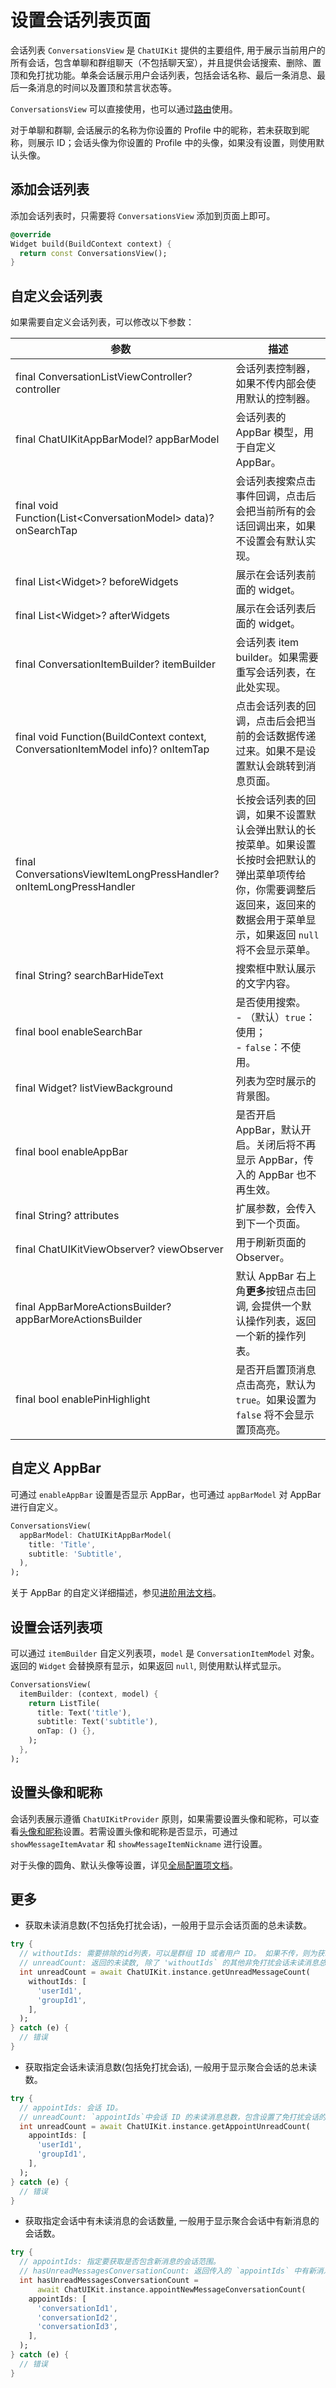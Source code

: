 # 设置会话列表页面

<Toc />

会话列表 `ConversationsView` 是 `ChatUIKit` 提供的主要组件, 用于展示当前用户的所有会话，包含单聊和群组聊天（不包括聊天室），并且提供会话搜索、删除、置顶和免打扰功能。单条会话展示用户会话列表，包括会话名称、最后一条消息、最后一条消息的时间以及置顶和禁言状态等。

`ConversationsView` 可以直接使用，也可以通过[路由](chatuikit_advancedusage.html#路由的使用)使用。

对于单聊和群聊, 会话展示的名称为你设置的 Profile 中的昵称，若未获取到昵称，则展示 ID；会话头像为你设置的 Profile 中的头像，如果没有设置，则使用默认头像。

<ImageGallery>
  <ImageItem src="/images/uikit/chatuikit/flutter/custom_conversation_list.png" title="会话列表" />
</ImageGallery>

## 添加会话列表

添加会话列表时，只需要将 `ConversationsView` 添加到页面上即可。

```dart
@override
Widget build(BuildContext context) {
  return const ConversationsView();
}
```

## 自定义会话列表

如果需要自定义会话列表，可以修改以下参数：

| 参数 | 描述 |
|---|---|
| final ConversationListViewController? controller | 会话列表控制器， 如果不传内部会使用默认的控制器。|
| final ChatUIKitAppBarModel? appBarModel | 会话列表的 AppBar 模型，用于自定义 AppBar。| 
| final void Function(List&lt;ConversationModel&gt; data)? onSearchTap | 会话列表搜索点击事件回调，点击后会把当前所有的会话回调出来，如果不设置会有默认实现。|
| final List&lt;Widget&gt;? beforeWidgets | 展示在会话列表前面的 widget。|
| final List&lt;Widget&gt;? afterWidgets | 展示在会话列表后面的 widget。|
| final ConversationItemBuilder? itemBuilder | 会话列表 item builder。如果需要重写会话列表，在此处实现。|
| final void Function(BuildContext context, ConversationItemModel info)? onItemTap | 点击会话列表的回调，点击后会把当前的会话数据传递过来。如果不是设置默认会跳转到消息页面。| 
| final ConversationsViewItemLongPressHandler? onItemLongPressHandler | 长按会话列表的回调，如果不设置默认会弹出默认的长按菜单。如果设置长按时会把默认的弹出菜单项传给你，你需要调整后返回来，返回来的数据会用于菜单显示，如果返回 `null` 将不会显示菜单。 |
| final String? searchBarHideText | 搜索框中默认展示的文字内容。|
| final bool enableSearchBar | 是否使用搜索。<br/> - （默认）`true`：使用；<br/> - `false`：不使用。|
| final Widget? listViewBackground | 列表为空时展示的背景图。|
| final bool enableAppBar | 是否开启 AppBar，默认开启。关闭后将不再显示 AppBar，传入的 AppBar 也不再生效。|
| final String? attributes | 扩展参数，会传入到下一个页面。|
| final ChatUIKitViewObserver? viewObserver | 用于刷新页面的 Observer。 |
| final AppBarMoreActionsBuilder? appBarMoreActionsBuilder | 默认 AppBar 右上角**更多**按钮点击回调, 会提供一个默认操作列表，返回一个新的操作列表。|
| final bool enablePinHighlight | 是否开启置顶消息点击高亮，默认为 `true`。如果设置为 `false` 将不会显示置顶高亮。|


## 自定义 AppBar

可通过 `enableAppBar` 设置是否显示 AppBar，也可通过 `appBarModel` 对 AppBar 进行自定义。 

```dart
ConversationsView(
  appBarModel: ChatUIKitAppBarModel(
    title: 'Title',
    subtitle: 'Subtitle',
  ),
);
```

关于 AppBar 的自定义详细描述，参见[进阶用法文档](chatuikit_advancedusage.html#自定义-appbar)。

## 设置会话列表项

可以通过 `itemBuilder` 自定义列表项，`model` 是 `ConversationItemModel` 对象。返回的 `Widget` 会替换原有显示，如果返回 `null`, 则使用默认样式显示。

```dart
ConversationsView(
  itemBuilder: (context, model) {
    return ListTile(
      title: Text('title'),
      subtitle: Text('subtitle'),
      onTap: () {},
    );
  },
);
```

## 设置头像和昵称

会话列表展示遵循 `ChatUIKitProvider` 原则，如果需要设置头像和昵称，可以查看[头像和昵称](chatuikit_userinfo.html)设置。若需设置头像和昵称是否显示，可通过 `showMessageItemAvatar` 和 `showMessageItemNickname` 进行设置。

对于头像的圆角、默认头像等设置，详见[全局配置项文档](chatuikit_advancedusage.html#其他全局配置项)。

## 更多

- 获取未读消息数(不包括免打扰会话)，一般用于显示会话页面的总未读数。

```dart
try {
  // withoutIds: 需要排除的id列表，可以是群组 ID 或者用户 ID。 如果不传，则为获取所有非免打扰会话的总消息未读数。
  // unreadCount: 返回的未读数, 除了 'withoutIds` 的其他非免打扰会话未读消息总数。
  int unreadCount = await ChatUIKit.instance.getUnreadMessageCount(
    withoutIds: [
      'userId1',
      'groupId1',
    ],
  );
} catch (e) {
  // 错误
}
```

- 获取指定会话未读消息数(包括免打扰会话), 一般用于显示聚合会话的总未读数。

```dart
try {
  // appointIds: 会话 ID。
  // unreadCount: `appointIds`中会话 ID 的未读消息总数，包含设置了免打扰会话的消息未读数。
  int unreadCount = await ChatUIKit.instance.getAppointUnreadCount(
    appointIds: [
      'userId1',
      'groupId1',
    ],
  );
} catch (e) {
  // 错误
}
```

- 获取指定会话中有未读消息的会话数量,  一般用于显示聚合会话中有新消息的会话数。

```dart
try {
  // appointIds: 指定要获取是否包含新消息的会话范围。
  // hasUnreadMessagesConversationCount: 返回传入的 `appointIds` 中有新消息的会话数量，该返回包含了设置免打扰的会话。
  int hasUnreadMessagesConversationCount =
      await ChatUIKit.instance.appointNewMessageConversationCount(
    appointIds: [
      'conversationId1',
      'conversationId2',
      'conversationId3',
    ],
  );
} catch (e) {
  // 错误
}
```
